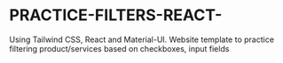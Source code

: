 # PRACTICE-FILTERS-REACT-
Using Tailwind CSS, React and Material-UI. Website template to practice filtering product/services based on checkboxes, input fields
